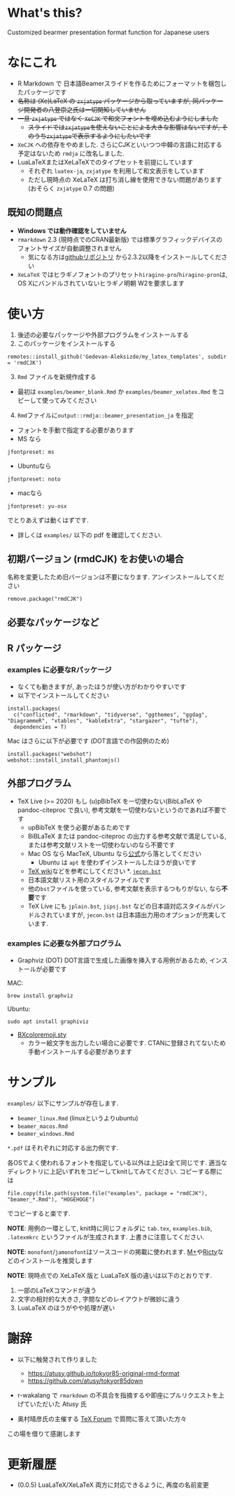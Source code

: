 # What's this?

Customized bearmer presentation format function for Japanese users

# なにこれ

* R Markdown で 日本語Beamerスライドを作るためにフォーマットを梱包したパッケージです
* ~~名称は (Xe)LaTeX の `zxjatype` パッケージから取っていますが, 同パッケージ開発者の八登崇之氏は一切関知していません~~
* ~~一旦 `zxjatype` ではなく `XeCJK` で和文フォントを埋め込むようにしました~~
  + ~~スライドでは`zxjatype`を使えないことによる大きな影響はないですが, そのうち`zxjatype`で表示するようにしたいです~~
* `XeCJK` への依存をやめました. さらにCJKといいつつ中韓の言語に対応する予定はないため `rmdja` に改名しました.
* LuaLaTeXまたはXeLaTeXでのタイプセットを前提にしています
  + それぞれ `luatex-ja`, `zxjatype` を利用して和文表示をしています
  + ただし現時点の XeLaTeX は打ち消し線を使用できない問題があります (おそらく `zxjatype` 0.7 の問題)
  
## 既知の問題点

* **Windows では動作確認をしていません**
* `rmarkdown` 2.3 (現時点でのCRAN最新版) では標準グラフィックデバイスのフォントサイズが自動調整されません
  + 気になる方は[githubリポジトリ](https://github.com/rstudio/rmarkdown) から2.3.2以降をインストールしてください
* `XeLaTeX` ではヒラギノフォントのプリセット`hiragino-pro`/`hiragino-pron`は, OS Xにバンドルされていないヒラギノ明朝 W2を要求します

# 使い方

1. 後述の必要なパッケージや外部プログラムをインストールする
2. このパッケージをインストールする

```
remotes::install_github('Gedevan-Aleksizde/my_latex_templates', subdir = 'rmdCJK')
```

3. `Rmd` ファイルを新規作成する
  + 最初は `examples/beamer_blank.Rmd` か `examples/beamer_xelatex.Rmd` をコピーして使ってみてください
4. `Rmd`ファイルに`output::rmdja::beamer_presentation_ja` を指定
  + フォントを手動で指定する必要があります
  + MS なら 
  ```
  jfontpreset: ms
  ```
  + Ubuntuなら
  ```
  jfontpreset: noto
  ```
  + macなら
  ```
  jfontpreset: yu-osx
  ```
  でとりあえずは動くはずです.
  + 詳しくは `examples/` 以下の pdf を確認してください.

## 初期バージョン (rmdCJK) をお使いの場合

名称を変更したため旧バージョンは不要になります. アンインストールしてください

```
remove.package("rmdCJK")
```

## 必要なパッケージなど


## R パッケージ


### examples に必要なRパッケージ
  + なくても動きますが, あったほうが使い方がわかりやすいです
  + 以下でインストールしてください

```
install.packages(
  c("conflicted", "rmarkdown", "tidyverse", "ggthemes", "ggdag", "DiagrammeR", "xtables", "kableExtra", "stargazer", "tufte"),
  dependencies = T)
```

Mac はさらに以下が必要です (DOT言語での作図例のため)
```
install.packages("webshot")
webshot::install_install_phantomjs()
```


## 外部プログラム

* TeX Live (>= 2020)
もし (u)pBibTeX を一切使わない(BibLaTeX や pandoc-citeproc で良い), 参考文献を一切使わないというのであれば不要です
  + upBibTeX を使う必要があるためです
  + BiBLaTeX または pandoc-citeproc の出力する参考文献で満足している, または参考文献リストを一切使わないのなら不要です
  + Mac OS なら MacTeX, Ubuntu なら[公式](https://www.tug.org/texlive/acquire-netinstall.html)から落としてください
    - Ubuntu は `apt` を使わずインストールしたほうが良いです
  + [TeX wiki](https://texwiki.texjp.org/?TeX%20Live)などを参考にしてください
*. [`jecon.bst`](https://github.com/ShiroTakeda/jecon-bst) 
  + 日本語文献リスト用のスタイルファイルです
  + 他の`bst`ファイルを使っている, 参考文献を表示するつもりがない, なら**不要**です
  + TeX Live にも `jplain.bst`, `jipsj.bst` などの日本語対応スタイルがバンドルされていますが, `jecon.bst` は日本語出力用のオプションが充実しています.

### examples に必要な外部プログラム

* Graphviz (DOT)
DOT言語で生成した画像を挿入する用例があるため, インストールが必要です

MAC:

```
brew install graphviz
```

Ubuntu:

```
sudo apt install graphiviz
```

* [BXcoloremoji.sty](https://github.com/zr-tex8r/BXcoloremoji)
  + カラー絵文字を出力したい場合に必要です. CTANに登録されてないため手動インストールする必要があります

# サンプル

`examples/` 以下にサンプルが存在します.


* `beamer_linux.Rmd` (linuxというよりubuntu)
* `beamer_macos.Rmd`
* `beamer_windows.Rmd`

`*.pdf` はそれぞれに対応する出力例です.

各OSでよく使われるフォントを指定している以外は上記は全て同じです. 適当なディレクトリに上記いずれをコピーしてknitしてみてください.
コピーする際には

```
file.copy(file.path(system.file("examples", package = "rmdCJK"), "beamer_*.Rmd"), "HOGEHOGE")
```

でコピーすると楽です.

**NOTE**: 用例の一環として, knit時に同じフォルダに `tab.tex`, `examples.bib`, `.latexmkrc` というファイルが生成されます. 上書きに注意してください.

**NOTE**: `monofont`/`jamonofont`はソースコードの掲載に使われます. [M+](http://mix-mplus-ipa.osdn.jp/)や[Ricty](https://rictyfonts.github.io/)などのインストールを推奨します

**NOTE**: 現時点での XeLaTeX 版と LuaLaTeX 版の違いは以下のとおりです.

1. 一部のLaTeXコマンドが違う
2. 文字の相対的な大きさ, 字間などのレイアウトが微妙に違う
3. LuaLaTeX のほうがやや処理が遅い

# 謝辞

* 以下に触発されて作りました
  + https://atusy.github.io/tokyor85-original-rmd-format
  + https://github.com/atusy/tokyor85down

* r-wakalang で `rmarkdown` の不具合を指摘するや即座にプルリクエストを上げていただいた Atusy 氏
* 奥村晴彦氏の主催する [TeX Forum](https://oku.edu.mie-u.ac.jp/tex/) で質問に答えて頂いた方々

この場を借りて感謝します

# 更新履歴

* (0.0.5) LuaLaTeX/XeLaTeX 両方に対応できるように, 再度の名前変更
